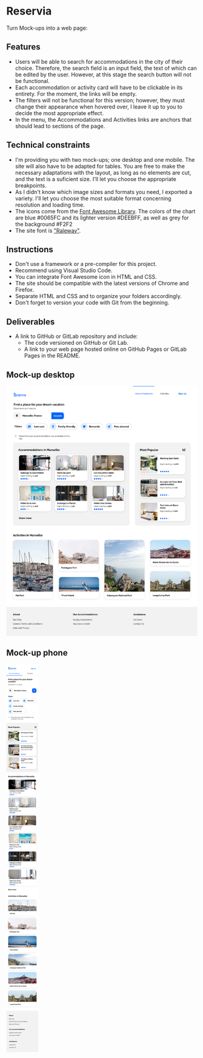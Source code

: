 # Reservia
Turn Mock-ups into a web page:

## Features
- Users will be able to search for accommodations in the city of their choice. Therefore, the search field is an input field, the text of which can be edited by the user. However, at this stage the search button will not be functional.
- Each accommodation or activity card will have to be clickable in its entirety. For the moment, the links will be empty.
- The filters will not be functional for this version; however, they must change their appearance when hovered over, I leave it up to you to decide the most appropriate effect.
- In the menu, the Accommodations and Activities links are anchors that should lead to sections of the page.

## Technical constraints
- I'm providing you with two mock-ups; one desktop and one mobile. The site will also have to be adapted for tables. You are free to make the necessary adaptations with the layout, as long as no elements are cut, and the text is a suficient size. I'll let you choose the appropriate breakpoints.
- As I didn't know which image sizes and formats you need, I exported a variety. I'll let you choose the most suitable format concerning resolution and loading time.
- The icons come from the [Font Awesome Library](https://fontawesome.com/). The colors of the chart are blue #0065FC and its lighter version #DEEBFF, as well as grey for the background #F2F2
- The site font is ["Raleway"](https://fonts.google.com/specimen/Raleway).

## Instructions
- Don't use a framework or a pre-compiler for this project.
- Recommend using Visual Studio Code.
- You can integrate Font Awesome icon in HTML and CSS. 
- The site should be compatible with the latest versions of Chrome and Firefox.
- Separate HTML and CSS and to organize your folders accordingly.
- Don't forget to version your code with Git from the beginning.

## Deliverables 
- A link to GitHub or GitLab repository and include:
  - The code versioned on GitHub or Git Lab.
  - A link to your web page hosted online on GitHub Pages or GitLab Pages in the README.

## Mock-up desktop
![maquette web reservia](./images/desktop.png)
## Mock-up phone
![maquette web reservia](./images/phone.png)
